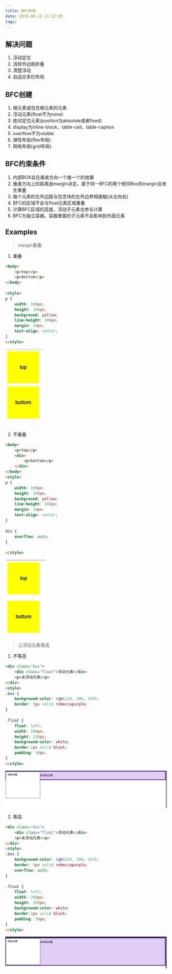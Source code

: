 ```yaml
---
title: BFC布局
date: 2019-08-13 11:22:20
tags:
---
```


## 解决问题

1. 浮动定位
2. 消除外边距折叠
3. 清楚浮动
4. 自适应多拦布局

## BFC创建

1. 根元素或包含根元素的元素
2. 浮动元素(float不为none)
3. 绝对定位元素(position为absolute或者fixed)
4. display为inline-block，table-cell，table-caption
5. overflow不为visible
6. 弹性布局(flex布局)
7. 网格布局(grid布局)

## BFC约束条件

1. 内部BOX会在垂直方向一个接一个的放置
2. 垂直方向上的距离由margin决定。属于同一BFC的两个相邻Box的margin会发生重叠
3. 每个元素的左外边距与包含块的左外边界相接触(从左向右)
4. BFC的区域不会与float元素区域重叠
5. 计算BFC区域的高度，浮动子元素也参与计算
6. BFC为独立容器，容器里面的子元素不会影响到外面元素

## Examples

> margin重叠

1. 重叠

```html
<body>
	<p>top</p>
	<p>bottom</p>
</body>

<style>
p {
	width: 100px;
	height: 100px;
	background: yellow;
	line-height: 100px;
	margin: 10px;
	text-align: center;
}
</style>
```
![20190813125350.png](https://raw.githubusercontent.com/LiDengHui/images/master/img20190813125350.png)

2. 不重叠

```html
<body>
	<p>top</p>
	<div>
		<p>bottom</p>
	</div>
</body>
<style>
p {
	width: 100px;
	height: 100px;
	background: yellow;
	line-height: 100px;
	margin: 10px;
	text-align: center;
}

div	{
	overflow: auto;
}

</style>
```
![20190813125339.png](https://raw.githubusercontent.com/LiDengHui/images/master/img20190813125339.png)

> 让浮动元素等高

1. 不等高

```html
<div class="box">
    <div class="float">浮动元素</div>
    <p>未浮动元素</p>
</div>
<style>
.box {
    background-color: rgb(224, 206, 247);
    border: 5px solid rebeccapurple;
}

.float {
    float: left;
    width: 200px;
    height: 150px;
    background-color: white;
    border:1px solid black;
    padding: 10px;
}      
</style>
```
![20190813125311.png](https://raw.githubusercontent.com/LiDengHui/images/master/img20190813125311.png)

2. 等高

```html
<div class="box">
    <div class="float">浮动元素</div>
    <p>未浮动元素</p>
</div>
<style>
.box {
    background-color: rgb(224, 206, 247);
    border: 5px solid rebeccapurple;
    overflow: auto;
}

.float {
    float: left;
    width: 200px;
    height: 150px;
    background-color: white;
    border:1px solid black;
    padding: 10px;
}      
</style>
```
![20190813125635.png](https://raw.githubusercontent.com/LiDengHui/images/master/img20190813125635.png)